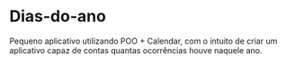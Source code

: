 # Dias-do-ano
Pequeno aplicativo utilizando POO + Calendar, com o intuito de criar um aplicativo capaz de contas quantas ocorrências houve naquele ano.
